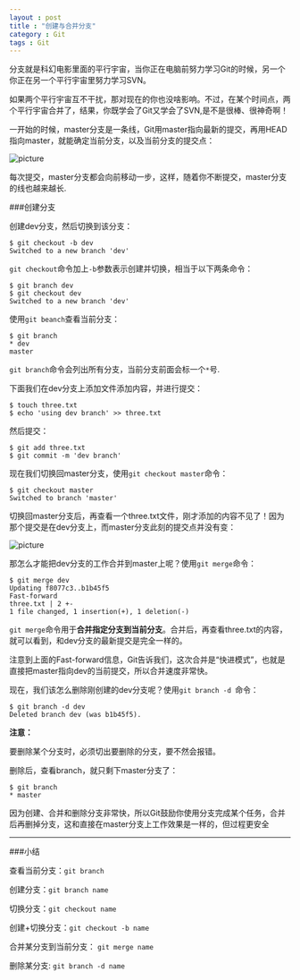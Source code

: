 ```yaml
---
layout : post
title : "创建与合并分支"
category : Git
tags : Git
---
```

分支就是科幻电影里面的平行宇宙，当你正在电脑前努力学习Git的时候，另一个你正在另一个平行宇宙里努力学习SVN。

如果两个平行宇宙互不干扰，那对现在的你也没啥影响。不过，在某个时间点，两个平行宇宙合并了，结果，你既学会了Git又学会了SVN,是不是很棒、很神奇啊！

一开始的时候，master分支是一条线，Git用master指向最新的提交，再用HEAD指向master，就能确定当前分支，以及当前分支的提交点：

<!--more-->


![picture](http://ww3.sinaimg.cn/mw690/bd5a4d63gw1ehpf84llcnj208d047wee.jpg)

每次提交，master分支都会向前移动一步，这样，随着你不断提交，master分支的线也越来越长.

###创建分支

创建dev分支，然后切换到该分支：

	$ git checkout -b dev
	Switched to a new branch 'dev'

`git checkout`命令加上`-b`参数表示创建并切换，相当于以下两条命令：

	$ git branch dev
	$ git checkout dev
	Switched to a new branch 'dev'

使用`git beanch`查看当前分支：

	$ git branch
	* dev
  	master

`git branch`命令会列出所有分支，当前分支前面会标一个`*`号.

下面我们在dev分支上添加文件添加内容，并进行提交：
	
	$ touch three.txt
	$ echo 'using dev branch' >> three.txt

然后提交：
	
	$ git add three.txt
	$ git commit -m 'dev branch'

现在我们切换回master分支，使用`git checkout master`命令：

	$ git checkout master
	Switched to branch 'master'

切换回master分支后，再查看一个three.txt文件，刚才添加的内容不见了！因为那个提交是在dev分支上，而master分支此刻的提交点并没有变：

![picture](http://ww4.sinaimg.cn/mw690/bd5a4d63gw1ehpfp10rioj20bn066t8p.jpg)

那怎么才能把dev分支的工作合并到master上呢？使用`git merge`命令：

	$ git merge dev
	Updating f8077c3..b1b45f5
	Fast-forward
 	three.txt | 2 +-
 	1 file changed, 1 insertion(+), 1 deletion(-)

`git merge`命令用于**合并指定分支到当前分支**。合并后，再查看three.txt的内容，就可以看到，和dev分支的最新提交是完全一样的。

注意到上面的Fast-forward信息，Git告诉我们，这次合并是“快进模式”，也就是直接把master指向dev的当前提交，所以合并速度非常快。

现在，我们该怎么删除刚创建的dev分支呢？使用`git branch -d `命令：

	$ git branch -d dev
	Deleted branch dev (was b1b45f5).

**注意：**

要删除某个分支时，必须切出要删除的分支，要不然会报错。

删除后，查看branch，就只剩下master分支了：

	$ git branch
	* master

因为创建、合并和删除分支非常快，所以Git鼓励你使用分支完成某个任务，合并后再删掉分支，这和直接在master分支上工作效果是一样的，但过程更安全

---

###小结

查看当前分支：`git branch`

创建分支：`git branch name`

切换分支：`git checkout name`

创建+切换分支：`git checkout -b name`

合并某分支到当前分支： `git merge name`

删除某分支: `git branch -d name`


